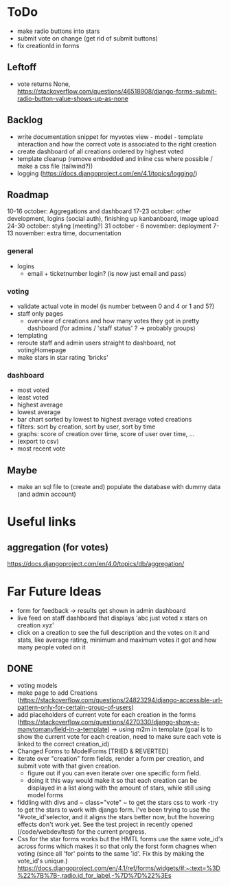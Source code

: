 # ToDo

- make radio buttons into stars
- submit vote on change (get rid of submit buttons)
- fix creationId in forms

## Leftoff

- vote returns None, <https://stackoverflow.com/questions/46518908/django-forms-submit-radio-button-value-shows-up-as-none>

## Backlog

- write documentation snippet for myvotes view - model - template interaction and how  the correct vote is associated to the right creation
- create dashboard of all creations ordered by highest voted
- template cleanup (remove embedded and inline css where possible / make a css file (tailwind?))
- logging (<https://docs.djangoproject.com/en/4.1/topics/logging/>)

## Roadmap

10-16 october: Aggregations and dashboard
17-23 october: other development, logins (social auth), finishing up kanbanboard, image upload
24-30 october: styling (meeting?)
31 october - 6 november: deployment
7-13 november: extra time, documentation

### general

- logins
  - email + ticketnumber login? (is now just email and pass)

### voting

- validate actual vote in model (is number between 0 and 4 or 1 and 5?)
- staff only pages
  - overview of creations and how many votes they got in pretty dashboard (for admins / 'staff status' ? -> probably groups)
- templating
- reroute staff and admin users straight to dashboard, not votingHomepage
- make stars in star rating 'bricks'

### dashboard

- most voted
- least voted
- highest average
- lowest average
- bar chart sorted by lowest to highest average voted creations
- filters: sort by creation, sort by user, sort by time
- graphs: score of creation over time, score of user over time, ...
- (export to csv)
- most recent vote

## Maybe

- make an sql file to (create and) populate the database with dummy data (and admin account)

# Useful links

## aggregation (for votes)

<https://docs.djangoproject.com/en/4.0/topics/db/aggregation/>

# Far Future Ideas

- form for feedback -> results get shown in admin dashboard
- live feed on staff dashboard that displays 'abc just voted x stars on creation xyz'
- click on a creation to see the full description and the votes on it and stats, like average rating, minimum and maximum votes it got and how many people voted on it

## DONE

- voting models
- make page to add Creations (<https://stackoverflow.com/questions/24823294/django-accessible-url-pattern-only-for-certain-group-of-users>)
- add placeholders of current vote for each creation in the forms (<https://stackoverflow.com/questions/4270330/django-show-a-manytomanyfield-in-a-template>) -> using m2m in template (goal is to show the current vote for each creation, need to make sure each vote is linked to the correct creation_id)
- Changed Forms to ModelForms [TRIED & REVERTED]
- iterate over "creation" form fields, render a form per creation, and submit vote with that given creation.
  - figure out if you can even iterate over one specific form field.
  - doing it this way would make it so that each creation can be displayed in a list along with the amount of stars, while still using model forms
- fiddling with divs and ~ class="vote" ~ to get the stars css to work
    -try to get the stars to work with django form. I've been trying to use the "#vote_id'selector, and it aligns the stars better now, but the hovering effects don't work yet. See the test project in recently opened (/code/webdev/test) for the current progress.
- Css for the star forms works but the HMTL forms use the same vote_id's across forms which makes it so that only the forst form chagnes when voting (since all 'for' points to the same 'id'. Fix this by making the vote_id's unique.)
<https://docs.djangoproject.com/en/4.1/ref/forms/widgets/#:~:text=%3D%22%7B%7B-,radio.id_for_label,-%7D%7D%22%3Es>
